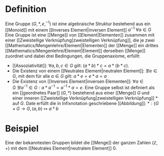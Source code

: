 # Definition
Eine Gruppe $(G, *, e, ^{-1})$ ist eine algebraische Struktur bestehend aus ein [[Monoid]] mit einem [[Inverses Element|inversen Element]] $a^{-1} \ \forall a \in G$
Eine Gruppe ist eine [[Menge]] von [[Element|Elementen]] zusammen mit einer [[Zweistellige Verknüpfung|zweistelligen Verknüpfung]], die je zwei [[Mathematics/Mengenlehre/Element|Elementen]] der [[Menge]] ein drittes [[Mathematics/Mengenlehre/Element|Element]] derselben [[Menge]] zuordnet und dabei drei Bedingungen, die Gruppenaxiome, erfüllt:
- [[Assoziativität]]: $\forall a, b, c \in G$ gilt:
    $(a * b) * c = a * (b * c).$
- Die Existenz von einem [[Neutrales Element|neutralen Element]]: $\exists! e \in G$, mit dem für alle $a \in G$ gilt:
    $a * e = e * a = a$
- Die Existenz von [[Inverses Element|inversen Elementen]]: 
    $\forall a \in G \ \exists! a^{-1} \in G: a * a^{-1} = a^{-1}*a = e$.
Eine Gruppe selbst ist definiert als ein [[geordnetes Paar]] $(G, *)$ bestehend aus einer [[Menge]] $G$ und einer inneren [[Zweistellige Verknüpfung|zweistelligen Verknüpfung]] $*$ auf $G$. Date erfüllt die in Infixnotation geschriebene [[Abbildung]]:
$*:\Bigg\{G \times G \to G, (a, b) \mapsto a*b$

# Beispiel
Eine der bekanntesten Gruppen bildet die [[Menge]] der ganzen Zahlen $(\mathbb Z, +)$ mit dem [[Neutrales Element|neutralem Element]] $0$.
